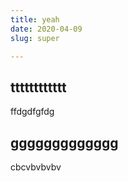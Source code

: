 ```yaml
---
title: yeah
date: 2020-04-09
slug: super

---
```

## tttttttttttt

ffdgdfgfdg

## ggggggggggggg

cbcvbvbvbv